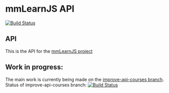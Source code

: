# mmLearnJS API
[![Build Status](https://travis-ci.com/Maks0bs/mmLearnJS_backend.svg?branch=master)](https://travis-ci.com/Maks0bs/mmLearnJS_backend)

## API
This is the API for the [mmLearnJS project](https://mmlearnjs.maks0bs.com)

## Work in progress:
The main work is currently being made on the
[improve-api-courses branch](https://github.com/Maks0bs/mmLearnJS_backend/tree/improve-api-courses).
<br/>
Status of improve-api-courses branch:
[![Build Status](https://travis-ci.com/Maks0bs/mmLearnJS_backend.svg?branch=improve-api-courses)](https://travis-ci.com/Maks0bs/mmLearnJS_backend)
